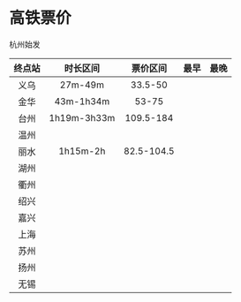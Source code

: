 # 高铁票价

杭州始发

|终点站|时长区间|票价区间|最早|最晚|
|:---:|:---:|:---:|:---:|:---:|
|义乌|27m-49m|33.5-50|||
|金华|43m-1h34m|53-75|||
|台州|1h19m-3h33m|109.5-184|||
|温州|||||
|丽水|1h15m-2h|82.5-104.5|||
|湖州|||||
|衢州|||||
|绍兴|||||
|嘉兴|||||
|上海|||||
|苏州|||||
|扬州|||||
|无锡|||||
